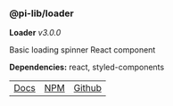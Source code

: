 ### @pi-lib/loader

**Loader** _v3.0.0_

Basic loading spinner React component

**Dependencies:** react, styled-components

<table>
  <tbody>
    <tr>
      <td><a href="https://pi.lance-taylor.com/?path=/story/ui-loader" target="_blank">Docs</a></td>
      <td><a href="https://www.npmjs.com/package/@pi-lib/loader?activeTab=readme" target="_blank">NPM</a></td>
      <td><a href="https://github.com/lancerael/pi/tree/main/src/components/atoms/Loader" target="_blank">Github</a></td>
    </tr>
  </tbody>
</table>

